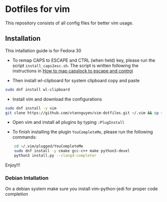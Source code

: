 # Dotfiles for vim
This repository consists of all config files for better vim usage.

## Installation
This intallation guide is for Fedora 30

* To remap CAPS to ESCAPE and CTRL (when held) key, please run the script `install_caps2esc.sh`. The script is written following the instructions in [How to map capslock to escape and control](http://nelsonware.com/blog/2019/04/30/how-to-map-caps-lock-to-escape-and-control-on-fedora-via-caps2esc.html)


* Then install wl-clipboard for system clipboard copy and paste
```sh
sudo dnf install wl-clipboard
```
 
* Install vim and download the configurations
```sh
sudo dnf install -y vim
git clone https://github.com/vtannguyen/vim-dotfiles.git ~/.vim && cp ~/.vim/.vimrc ~/
```

* Open vim and install all plugins by typing `:PlugInstall`

* To finish installing the plugin `YouCompleteMe`, please run the following commands:
```sh
    cd ~/.vim/plugged/YouCompleteMe
    sudo dnf install -y cmake gcc-c++ make python3-devel
    python3 install.py --clangd-completer
```

Enjoy!!!

### Debian Intallation

On a debian system make sure you install vim-python-jedi for proper code
completion
